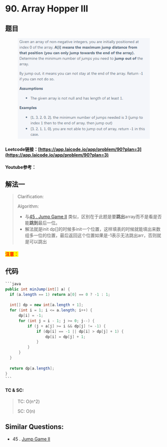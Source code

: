 # 90. Array Hopper III

## 题目

<figure><img src="../../.gitbook/assets/image (15) (1).png" alt=""><figcaption></figcaption></figure>

#### Leetcode链接：[https://app.laicode.io/app/problem/90?plan=3](https://app.laicode.io/app/problem/90?plan=3)

#### Youtube参考：

## 解法一

> Clarification:&#x20;
>
> Algorithm:&#x20;
>
> * 与[45 . Jump Game II](../../leetcode/0-100-12/45.-jump-game-ii.md) 类似，区别在于此题是要**跳出**array而不是看是否能**跳到**最后一位。
> * 解法就是init dp\[]的时候多init一个位置，这样填表的时候就能填出来数组多一位的位置，最后返回这个位置如果是-1表示无法跳出arr，否则就是可以跳出

#### <mark style="color:red;">注意：</mark>

## 代码

````java
```java
public int minJump(int[] a) {
  if (a.length == 1) return a[0] == 0 ? -1 : 1;

  int[] dp = new int[a.length + 1];
  for (int i = 1; i <= a.length; i++) {
      dp[i] = -1;
      for (int j = i - 1; j >= 0; j--) {
          if (j + a[j] >= i && dp[j] != -1) {
              if (dp[i] == -1 || dp[i] > dp[j] + 1) {
                  dp[i] = dp[j] + 1;
              }
          }
      }
  }

  return dp[a.length];
}
```
````

#### TC & SC:&#x20;

> TC: O(n^2)
>
> SC: O(n)

## **Similar Questions:**&#x20;

* 45 . [Jump Game II](../../leetcode/0-100-12/45.-jump-game-ii.md)
